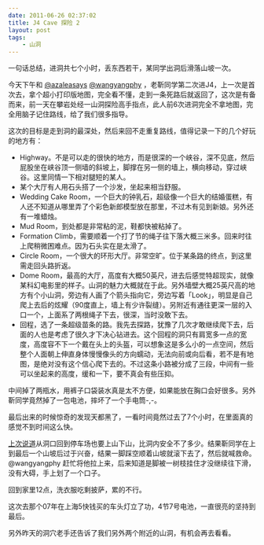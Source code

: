 ```yaml
---
date: 2011-06-26 02:37:02
title: J4 Cave 探险 2
layout: post
tags:
    - 山洞
---
```

一句话总结，进洞共七个小时，丢东西若干，某同学出洞后滑落山坡一次。

今天下午和 <a href="http://twitter.com/azaleasays">@azaleasays</a> <a href="http://twitter.com/wangyangphy">@wangyangphy</a> ，老靳同学第二次进J4，上一次是首次去，拿个超小打印版地图，完全看不懂，走到一条死路后就返回了，这次是有备而来，前一天在攀岩处经一山洞探险高手指点，此人前6次进洞完全不拿地图，完全用脑子记住路线，给了我们很多指导。

这次的目标是走到洞的最深处，然后来回不走重复路线，值得记录一下的几个好玩的地方有：
<ul>
	<li>Highway。不是可以走的很快的地方，而是很深的一个峡谷，深不见底，然后屁股坐在峡谷顶一侧墙的斜坡上，脚撑在另一侧的墙上，横向移动，穿过峡谷。这里同情一下相对腿短的某人。</li>
	<li>某个大厅有人用石头搭了一个沙发，坐起来相当舒服。</li>
	<li>Wedding Cake Room，一个巨大的钟乳石，超级像一个巨大的结婚蛋糕，有人还不知道从哪里弄了个彩色新郎模型放在那里，不过木有见到新娘。另外还有一堆蜡烛。</li>
	<li>Mud Room，到处都是非常粘的泥，鞋都快被粘掉了。</li>
	<li>Formation Climb，需要顺着一个打了节的绳子往下落大概三米多。回来时往上爬稍微困难点。因为石头实在是太滑了。</li>
	<li>Circle Room，一个很大的环形大厅。非常空旷。位于某条路的终点，到这里需走回头路折返。</li>
	<li>Dome Room，最高的大厅，高度有大概50英尺，进去后感觉特超现实，就像某科幻电影里的样子。山洞的魅力大概就在于此。另外墙壁大概25英尺高的地方有个小山洞，旁边有人画了个箭头指向它，旁边写着「Look」，明显是自己爬上去后的炫耀（90度直上，墙上有少许裂缝）。另附近有通往更深一层的入口一个，上面系了两根绳子下去，很深，当时没敢下去。</li>
	<li>回程，选了一条超级苗条的路。我先去探路，犹豫了几次才敢继续爬下去，后面的人也是考虑了很久才下决心钻进去。这个回程的洞只有肩宽多一点的宽度，高度容不下一个戴在头上的头盔，可以想象这是多么小的一点空间，然后整个人面朝上伸直身体慢慢像头的方向蠕动，无法向前或向后看，若不是有地图，是绝对没有这个信心爬下去的。不过这条小路被分成了三段，中间有一些可以坐起来的高度，缓和一下，要不真会有些压抑。</li>
</ul>
中间掉了两瓶水，用裤子口袋装水真是太不方便，如果能放在胸口会好很多。另外靳同学竟然掉了一包电池，摔坏了一个手电筒-,-。

最后出来的时候惊奇的发现天都黑了，一看时间竟然过去了7个小时，在里面真的感觉不到时间这么快。

<a title="J4洞穴探险 1" href="http://ztpala.com/2011/06/19/j4-cave-1/">上次说道</a>从洞口回到停车场也要上山下山，比洞内安全不了多少。结果靳同学在上到最后一个山坡后过于兴奋，结果一脚踩空顺着山坡就滚下去了，然后就喊救命。@wangyangphy 赶忙将他拉上来，后来知道是脚被一树枝挂住才没继续往下滑，没有大碍，手上划了一个口子。

回到家里12点，洗衣服吃剩披萨，累的不行。

这次去那个07年在上海5快钱买的车头灯立了功，4节7号电池，一直很亮的坚持到最后。

另外昨天的洞穴老手还告诉了我们另外两个附近的山洞，有机会再去看看。
